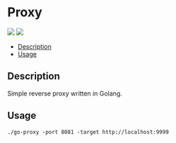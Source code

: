 # Proxy
[![][languagego img]][languagego]
[![][reportcard img]][reportcard]

<!-- vim-markdown-toc Redcarpet -->

- [Description](#description)
- [Usage](#usage)

<!-- vim-markdown-toc -->

## Description

Simple reverse proxy written in Golang.

## Usage

```shell
./go-proxy -port 8081 -target http://localhost:9999
```

[languagego]:https://golang.org
[languagego img]:https://img.shields.io/badge/language-golang-77CDDD.svg?style=flat
[reportcard]:https://goreportcard.com/report/github.com/DavyJ0nes/go-proxy
[reportcard img]:https://goreportcard.com/badge/github.com/DavyJ0nes/go-proxy
